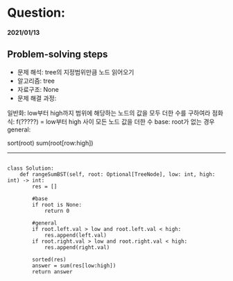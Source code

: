 # Question:
#### 2021/01/13


## Problem-solving steps
* 문제 해석: tree의 지정범위만큼 노드 읽어오기
* 알고리즘: tree
* 자료구조: None
* 문제 해결 과정:   

일반화: low부터 high까지 범위에 해당하는 노드의 값을 모두 더한 수를 구하여라
점화식: f(?????) = low부터 high 사이 모든 노드 값을 더한 수
base: root가 없는 경우
general: 

sort(root)
sum(root[row:high])


---

```python3

class Solution:
    def rangeSumBST(self, root: Optional[TreeNode], low: int, high: int) -> int:
        res = []

        #base
        if root is None:
            return 0
        
        #general
        if root.left.val > low and root.left.val < high:
            res.append(left.val)
        if root.right.val > low and root.right.val < high:
            res.append(right.val)
            
        sorted(res)
        answer = sum(res[low:high])
        return answer

```
